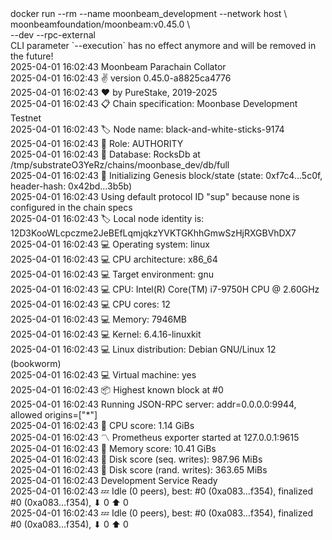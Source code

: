 <div id="termynal" data-termynal>
  <span data-ty="input"><span class="file-path"></span>docker run --rm --name moonbeam_development --network host \
    <br> moonbeamfoundation/moonbeam:v0.45.0 \
    <br> --dev --rpc-external
  </span>
  <br>
  <span data-ty>CLI parameter `--execution` has no effect anymore and will be removed in the future!
    <br> 2025-04-01 16:02:43 Moonbeam Parachain Collator
    <br> 2025-04-01 16:02:43 ✌️  version 0.45.0-a8825ca4776
    <br> 2025-04-01 16:02:43 ❤️  by PureStake, 2019-2025
    <br> 2025-04-01 16:02:43 📋 Chain specification: Moonbase Development Testnet
    <br> 2025-04-01 16:02:43 🏷  Node name: black-and-white-sticks-9174
    <br> 2025-04-01 16:02:43 👤 Role: AUTHORITY
    <br> 2025-04-01 16:02:43 💾 Database: RocksDb at /tmp/substrateO3YeRz/chains/moonbase_dev/db/full
    <br> 2025-04-01 16:02:43 🔨 Initializing Genesis block/state (state: 0xf7c4…5c0f, header-hash: 0x42bd…3b5b)
    <br> 2025-04-01 16:02:43 Using default protocol ID "sup" because none is configured in the chain specs
    <br> 2025-04-01 16:02:43 🏷  Local node identity is: 12D3KooWLcpczme2JeBEfLqmjqkzYVKTGKhhGmwSzHjRXGBVhDX7
    <br> 2025-04-01 16:02:43 💻 Operating system: linux
    <br> 2025-04-01 16:02:43 💻 CPU architecture: x86_64
    <br> 2025-04-01 16:02:43 💻 Target environment: gnu
    <br> 2025-04-01 16:02:43 💻 CPU: Intel(R) Core(TM) i7-9750H CPU @ 2.60GHz
    <br> 2025-04-01 16:02:43 💻 CPU cores: 12
    <br> 2025-04-01 16:02:43 💻 Memory: 7946MB
    <br> 2025-04-01 16:02:43 💻 Kernel: 6.4.16-linuxkit
    <br> 2025-04-01 16:02:43 💻 Linux distribution: Debian GNU/Linux 12 (bookworm)
    <br> 2025-04-01 16:02:43 💻 Virtual machine: yes
    <br> 2025-04-01 16:02:43 📦 Highest known block at #0
    <br> 2025-04-01 16:02:43 Running JSON-RPC server: addr=0.0.0.0:9944, allowed origins=["*"]
    <br> 2025-04-01 16:02:43 🏁 CPU score: 1.14 GiBs
    <br> 2025-04-01 16:02:43 〽️ Prometheus exporter started at 127.0.0.1:9615
    <br> 2025-04-01 16:02:43 🏁 Memory score: 10.41 GiBs
    <br> 2025-04-01 16:02:43 🏁 Disk score (seq. writes): 987.96 MiBs
    <br> 2025-04-01 16:02:43 🏁 Disk score (rand. writes): 363.65 MiBs
    <br> 2025-04-01 16:02:43 Development Service Ready
    <br> 2025-04-01 16:02:43 💤 Idle (0 peers), best: #0 (0xa083…f354), finalized #0 (0xa083…f354), ⬇ 0 ⬆ 0
    <br> 2025-04-01 16:02:43 💤 Idle (0 peers), best: #0 (0xa083…f354), finalized #0 (0xa083…f354), ⬇ 0 ⬆ 0
  </span>
</div>
